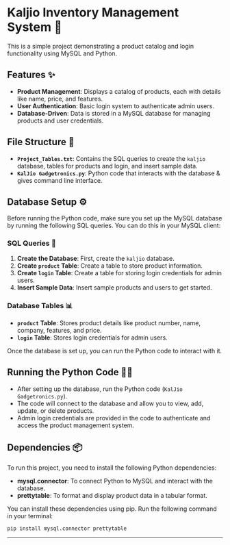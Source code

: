 # Kaljio Inventory Management System 🛒

This is a simple project demonstrating a product catalog and login functionality using MySQL and Python.

## Features ✨
- **Product Management**: Displays a catalog of products, each with details like name, price, and features.
- **User Authentication**: Basic login system to authenticate admin users.
- **Database-Driven**: Data is stored in a MySQL database for managing products and user credentials.

## File Structure 📁
- **`Project_Tables.txt`**: Contains the SQL queries to create the `kaljio` database, tables for products and login, and insert sample data.
- **`KalJio Gadgetronics.py`**: Python code that interacts with the database & gives command line interface.

## Database Setup ⚙️
Before running the Python code, make sure you set up the MySQL database by running the following SQL queries. You can do this in your MySQL client:

### SQL Queries 📝
1. **Create the Database**: First, create the `kaljio` database. 
2. **Create `product` Table**: Create a table to store product information.
3. **Create `login` Table**: Create a table for storing login credentials for admin users.
4. **Insert Sample Data**: Insert sample products and users to get started.

### Database Tables 📊
- **`product` Table**: Stores product details like product number, name, company, features, and price.
- **`login` Table**: Stores login credentials for admin users.

Once the database is set up, you can run the Python code to interact with it.

## Running the Python Code 🏃‍♂️
- After setting up the database, run the Python code (`KalJio Gadgetronics.py`).
- The code will connect to the database and allow you to view, add, update, or delete products.
- Admin login credentials are provided in the code to authenticate and access the product management system.


## Dependencies 📦
To run this project, you need to install the following Python dependencies:

- **mysql.connector**: To connect Python to MySQL and interact with the database.
- **prettytable**: To format and display product data in a tabular format.

You can install these dependencies using pip. 
Run the following command in your terminal:
```
pip install mysql.connector prettytable
```
---
